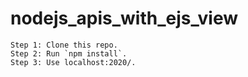 # nodejs_apis_with_ejs_view

```
Step 1: Clone this repo.
Step 2: Run `npm install`.
Step 3: Use localhost:2020/.
```